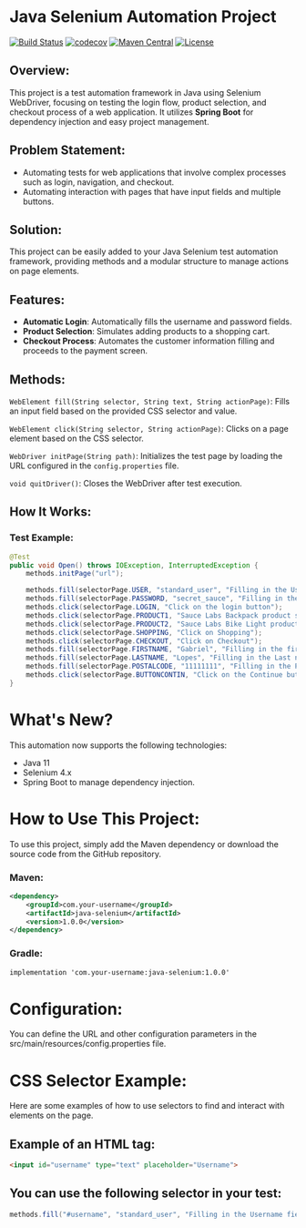 # Java Selenium Automation Project

[![Build Status](https://travis-ci.org/your-username/java-selenium.svg?branch=master)](https://travis-ci.org/your-username/java-selenium "Travis CI")
[![codecov](https://codecov.io/gh/your-username/java-selenium/branch/master/graph/badge.svg)](https://codecov.io/gh/your-username/java-selenium)
[![Maven Central](https://img.shields.io/maven-central/v/io.github.your-username/automation.svg?label=Maven%20Central)](https://search.maven.org/search?q=g:%22io.github.your-username%22%20AND%20a:%22automation%22)
[![License](https://img.shields.io/badge/License-Apache%202.0-blue.svg)](https://opensource.org/licenses/Apache-2.0)

## Overview:

This project is a test automation framework in Java using Selenium WebDriver, focusing on testing the login flow, product selection, and checkout process of a web application. It utilizes **Spring Boot** for dependency injection and easy project management.

## Problem Statement:
- Automating tests for web applications that involve complex processes such as login, navigation, and checkout.
- Automating interaction with pages that have input fields and multiple buttons.

## Solution:
This project can be easily added to your Java Selenium test automation framework, providing methods and a modular structure to manage actions on page elements.

## Features:

- **Automatic Login**: Automatically fills the username and password fields.
- **Product Selection**: Simulates adding products to a shopping cart.
- **Checkout Process**: Automates the customer information filling and proceeds to the payment screen.

## Methods:
  `WebElement fill(String selector, String text, String actionPage)`: Fills an input field based on the provided CSS selector and value.
  
  `WebElement click(String selector, String actionPage)`: Clicks on a page element based on the CSS selector.
  
  `WebDriver initPage(String path)`: Initializes the test page by loading the URL configured in the `config.properties` file.
  
  `void quitDriver()`: Closes the WebDriver after test execution.

## How It Works:

### Test Example:

```java
@Test
public void Open() throws IOException, InterruptedException {
    methods.initPage("url");

    methods.fill(selectorPage.USER, "standard_user", "Filling in the Username field");
    methods.fill(selectorPage.PASSWORD, "secret_sauce", "Filling in the Password field");
    methods.click(selectorPage.LOGIN, "Click on the login button");
    methods.click(selectorPage.PRODUCT1, "Sauce Labs Backpack product selected");
    methods.click(selectorPage.PRODUCT2, "Sauce Labs Bike Light product selected");
    methods.click(selectorPage.SHOPPING, "Click on Shopping");
    methods.click(selectorPage.CHECKOUT, "Click on Checkout");
    methods.fill(selectorPage.FIRSTNAME, "Gabriel", "Filling in the first name");
    methods.fill(selectorPage.LASTNAME, "Lopes", "Filling in the Last name field");
    methods.fill(selectorPage.POSTALCODE, "11111111", "Filling in the Postal Code field");
    methods.click(selectorPage.BUTTONCONTIN, "Click on the Continue button");
}
```

# What's New?

This automation now supports the following technologies:
- Java 11
- Selenium 4.x
- Spring Boot to manage dependency injection.

# How to Use This Project:

To use this project, simply add the Maven dependency or download the source code from the GitHub repository.

### Maven:
```xml
<dependency>
    <groupId>com.your-username</groupId>
    <artifactId>java-selenium</artifactId>
    <version>1.0.0</version>
</dependency>
```
### Gradle:
```xml
implementation 'com.your-username:java-selenium:1.0.0'
```

# Configuration:

You can define the URL and other configuration parameters in the src/main/resources/config.properties file.

# CSS Selector Example:
 
Here are some examples of how to use selectors to find and interact with elements on the page.

## Example of an HTML tag:

```html
<input id="username" type="text" placeholder="Username">
```
## You can use the following selector in your test:

```java
methods.fill("#username", "standard_user", "Filling in the Username field");
```
